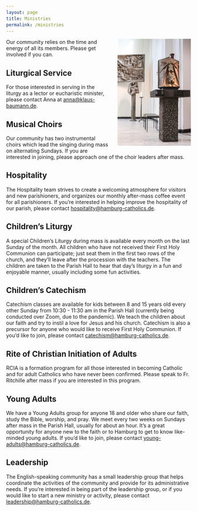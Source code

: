 ```yaml
---
layout: page
title: Ministries
permalink: /ministries
---
```


<img src="assets/images/altar.jpg" alt="Altar and tabernacle" style="width: 200px; float: right; margin: 0 0 20px 20px;">

Our community relies on the time and energy of all its members.
Please get involved if you can.

## Liturgical Service
For those interested in serving in the liturgy as a lector or eucharistic minister, please contact Anna at [anna@klaus-baumann.de](mailto:anna@klaus-baumann.de).

## Musical Choirs
Our community has two instrumental choirs which lead the singing during mass on alternating Sundays.
If you are interested in joining, please approach one of the choir leaders after mass.

## Hospitality
The Hospitality team strives to create a welcoming atmosphere for visitors and new parishioners, and organizes our monthly after-mass coffee event for all parishioners.
If you’re interested in helping improve the hospitality of our parish, please contact [hospitality@hamburg-catholics.de](mailto:hospitality@hamburg-catholics.de).  

## Children’s Liturgy
A special Children’s Liturgy during mass is available every month on the last Sunday of the month.
All children who have not received their First Holy Communion can participate; just seat them in the first two rows of the church, and they’ll leave after the procession with the teachers.
The children are taken to the Parish Hall to hear that day’s liturgy in a fun and enjoyable manner, usually including some fun activities.

## Children’s Catechism
Catechism classes are available for kids between 8 and 15 years old every other Sunday from 10:30 - 11:30 am in the Parish Hall (currently being conducted over Zoom, due to the pandemic).
We teach the children about our faith and try to instil a love for Jesus and his church.
Catechism is also a precursor for anyone who would like to receive First Holy Communion.
If you’d like to join, please contact [catechism@hamburg-catholics.de](mailto:catechism@hamburg-catholics.de).

## Rite of Christian Initiation of Adults
RCIA is a formation program for all those interested in becoming Catholic and for adult Catholics who have never been confirmed.
Please speak to Fr. Ritchille after mass if you are interested in this program.

## Young Adults
We have a Young Adults group for anyone 18 and older who share our faith, study the Bible, worship, and pray.
We meet every two weeks on Sundays after mass in the Parish Hall, usually for about an hour.
It’s a great opportunity for anyone new to the faith or to Hamburg to get to know like-minded young adults.
If you’d like to join, please contact [young-adults@hamburg-catholics.de](mailto:young-adults@hamburg-catholics.de).

## Leadership
The English-speaking community has a small leadership group that helps coordinate the activities of the community and provide for its administrative needs.
If you’re interested in being part of the leadership group, or if you would like to start a new ministry or activity, please contact [leadership@hamburg-catholics.de](mailto:leadership@hamburg-catholics.de).

